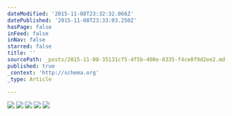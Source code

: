 ```yaml
---
dateModified: '2015-11-08T23:32:32.066Z'
datePublished: '2015-11-08T23:33:03.250Z'
hasPage: false
inFeed: false
inNav: false
starred: false
title: ''
sourcePath: _posts/2015-11-08-35131cf5-4f5b-400e-8335-f4ce8f9d2ee2.md
published: true
_context: 'http://schema.org'
_type: Article

---
```

![](https://the-grid-user-content.s3-us-west-2.amazonaws.com/55e991fb-2f71-43ca-b0c2-d931ec2b068e.jpg)
![](https://the-grid-user-content.s3-us-west-2.amazonaws.com/507f5f4b-5890-4c7a-9464-93b1aab7b326.jpg)
![](https://the-grid-user-content.s3-us-west-2.amazonaws.com/f931be80-392a-4d2c-bc55-51a1c62c0724.jpg)
![](https://the-grid-user-content.s3-us-west-2.amazonaws.com/df072cee-cf79-45d3-81e5-844f4b7882cc.jpg)
![](https://the-grid-user-content.s3-us-west-2.amazonaws.com/f48a71de-a1b5-49ca-b043-d26c5078e26b.jpg)